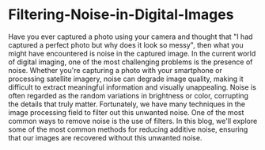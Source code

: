 # Filtering-Noise-in-Digital-Images

Have you ever captured a photo using your camera and thought that "I had captured a perfect photo but why does it look so messy", then what you might have encountered is noise in the captured image. 
In the current world of digital imaging, one of the most challenging problems is the presence of noise. Whether you're capturing a photo with your smartphone or processing satellite imagery, noise can degrade image quality, making it difficult to extract meaningful information and visually unappealing. Noise is often regarded as the random variations in brightness or color, corrupting the details that truly matter. Fortunately, we have many techniques in the image processing field to filter out this unwanted noise. One of the most common ways to remove noise is the use of filters. In this blog, we'll explore some of the most common methods for reducing additive noise, ensuring that our images are recovered without this unwanted noise.

